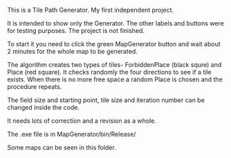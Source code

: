 This is a Tile Path Generator. My first independent project.

It is intended to show only the Generator. The other labels and buttons were for testing purposes. The project is not finished.

To start it you need to click the green MapGenerator button and wait about 2 minutes for the whole map to be generated.

The algorithm creates two types of tiles- ForbiddenPlace (black squre) and Place (red square). It checks randomly the four directions to see if a tile exists. When there is no more free space a random Place is chosen and the procedure repeats.

The field size and starting point, tile size and iteration number can be changed inside the code.

It needs lots of correction and a revision as a whole.

The .exe file is in MapGenerator/bin/Release/

Some maps can be seen in this folder.
